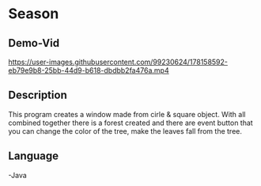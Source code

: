 # Season

## Demo-Vid

https://user-images.githubusercontent.com/99230624/178158592-eb79e9b8-25bb-44d9-b618-dbdbb2fa476a.mp4

## Description

This program creates a window made from cirle & square object. With all combined together there is a forest created and there are event button that you can change the color of the tree, make the leaves fall from the tree.

## Language

-Java
